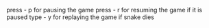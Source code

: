 press - p for pausing the game
press - r for resuming the game if it is paused
type - y for replaying the game if snake dies 
